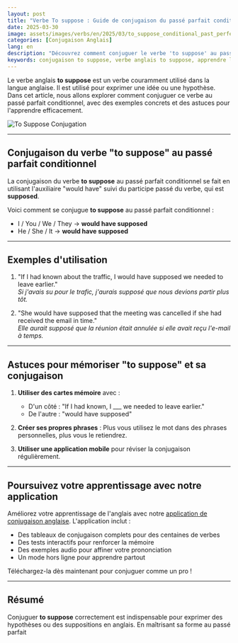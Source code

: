 ```yaml
---
layout: post 
title: "Verbe To suppose : Guide de conjugaison du passé parfait conditionnel pour les débutants"
date: 2025-03-30
image: assets/images/verbs/en/2025/03/to_suppose_conditional_past_perfect.webp
categories: [Conjugaison Anglais]
lang: en 
description: "Découvrez comment conjuguer le verbe 'to suppose' au passé parfait conditionnel. Ce guide, rédigé en français, est idéal pour les débutants qui souhaitent apprendre à utiliser 'to suppose' correctement avec des exemples et des astuces pratiques."
keywords: conjugaison to suppose, verbe anglais to suppose, apprendre l'anglais, conjugaison anglaise pour débutants, grammaire anglaise, verbe irrégulier to suppose, conjuguer to suppose en anglais, to suppose past perfect conditional
---
```


Le verbe anglais **to suppose** est un verbe couramment utilisé dans la langue anglaise. Il est utilisé pour exprimer une idée ou une hypothèse. Dans cet article, nous allons explorer comment conjuguer ce verbe au passé parfait conditionnel, avec des exemples concrets et des astuces pour l'apprendre efficacement.

![To Suppose Conjugation](/assets/images/verbs/2025/03/To_suppose_conditional_past_perfect.webp)

---

## Conjugaison du verbe "to suppose" au passé parfait conditionnel

La conjugaison du verbe **to suppose** au passé parfait conditionnel se fait en utilisant l'auxiliaire "would have" suivi du participe passé du verbe, qui est **supposed**. 

Voici comment se conjugue **to suppose** au passé parfait conditionnel :

- I / You / We / They → **would have supposed**
- He / She / It → **would have supposed**

---

## Exemples d'utilisation

1. "If I had known about the traffic, I would have supposed we needed to leave earlier."  
   _Si j'avais su pour le trafic, j'aurais supposé que nous devions partir plus tôt._

2. "She would have supposed that the meeting was cancelled if she had received the email in time."  
   _Elle aurait supposé que la réunion était annulée si elle avait reçu l'e-mail à temps._

---

## Astuces pour mémoriser "to suppose" et sa conjugaison

1. **Utiliser des cartes mémoire** avec :  
   - D'un côté : "If I had known, I ___ we needed to leave earlier."  
   - De l'autre : "would have supposed"

2. **Créer ses propres phrases** : Plus vous utilisez le mot dans des phrases personnelles, plus vous le retiendrez.

3. **Utiliser une application mobile** pour réviser la conjugaison régulièrement.

---

## Poursuivez votre apprentissage avec notre application

Améliorez votre apprentissage de l'anglais avec notre [application de conjugaison anglaise]({{site.appStore.en}}). L'application inclut :

- Des tableaux de conjugaison complets pour des centaines de verbes
- Des tests interactifs pour renforcer la mémoire
- Des exemples audio pour affiner votre prononciation
- Un mode hors ligne pour apprendre partout

Téléchargez-la dès maintenant pour conjuguer comme un pro !

---

## Résumé

Conjuguer **to suppose** correctement est indispensable pour exprimer des hypothèses ou des suppositions en anglais. En maîtrisant sa forme au passé parfait
